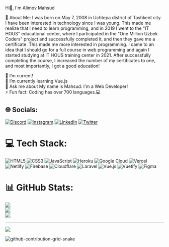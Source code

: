 Hi👋, I'm Alimov Mahsud 

💫 About Me: I was born on May 7, 2008 in Uchtepa district of Tashkent city. I have been interested in technology since I was young. This made me realize that I need to learn programming, and in 2019 I went to the "IT HOUS" educational center, where I participated in the "One Million Uzbek Coders" project and successfully completed it, and then they gave me a certificate. This made me more interested in programming. I came to an idea that I should go for a full course in web programming and again I started studying at IT HOUS training center in 2021. After successfully completing the course, I increased the number of my certificates to one, and most importantly, I got a good education!

🔭 I’m current!<br>🌱 I’m currently learning Vue.js<br>💬 Ask me about My name is Mahsud. I'm a Web Developer!<br>⚡ Fun fact: Coding has over 700 languages.💻


## 🌐 Socials:
[![Discord](https://img.shields.io/badge/Discord-%237289DA.svg?logo=discord&logoColor=white)](https://discord.gg/al1mov#5422) [![Instagram](https://img.shields.io/badge/Instagram-%23E4405F.svg?logo=Instagram&logoColor=white)](https://instagram.com/https://www.instagram.com/al1mov_dev/) [![LinkedIn](https://img.shields.io/badge/LinkedIn-%230077B5.svg?logo=linkedin&logoColor=white)](https://linkedin.com/in/https://www.linkedin.com/in/alimov-mahsud-5bb873241/) [![Twitter](https://img.shields.io/badge/Twitter-%231DA1F2.svg?logo=Twitter&logoColor=white)](https://twitter.com/https://twitter.com/MahsudAlimov) 

# 💻 Tech Stack:
![HTML5](https://img.shields.io/badge/html5-%23E34F26.svg?style=for-the-badge&logo=html5&logoColor=white) ![CSS3](https://img.shields.io/badge/css3-%231572B6.svg?style=for-the-badge&logo=css3&logoColor=white) ![JavaScript](https://img.shields.io/badge/javascript-%23323330.svg?style=for-the-badge&logo=javascript&logoColor=%23F7DF1E) ![Heroku](https://img.shields.io/badge/heroku-%23430098.svg?style=for-the-badge&logo=heroku&logoColor=white) ![Google Cloud](https://img.shields.io/badge/Google%20Cloud-%234285F4.svg?style=for-the-badge&logo=google-cloud&logoColor=white) ![Vercel](https://img.shields.io/badge/vercel-%23000000.svg?style=for-the-badge&logo=vercel&logoColor=white) ![Netlify](https://img.shields.io/badge/netlify-%23000000.svg?style=for-the-badge&logo=netlify&logoColor=#00C7B7) ![Firebase](https://img.shields.io/badge/firebase-%23039BE5.svg?style=for-the-badge&logo=firebase) ![Cloudflare](https://img.shields.io/badge/Cloudflare-F38020?style=for-the-badge&logo=Cloudflare&logoColor=white) ![Laravel](https://img.shields.io/badge/laravel-%23FF2D20.svg?style=for-the-badge&logo=laravel&logoColor=white) ![Vue.js](https://img.shields.io/badge/vuejs-%2335495e.svg?style=for-the-badge&logo=vuedotjs&logoColor=%234FC08D) ![Vuetify](https://img.shields.io/badge/Vuetify-1867C0?style=for-the-badge&logo=vuetify&logoColor=AEDDFF) 	![Figma](https://img.shields.io/badge/figma-%23F24E1E.svg?style=for-the-badge&logo=figma&logoColor=white)
# 📊 GitHub Stats:
![](https://github-readme-stats.vercel.app/api?username=al1mov&theme=vue-dark&hide_border=false&include_all_commits=true&count_private=true)<br/>
![](https://github-readme-streak-stats.herokuapp.com/?user=al1mov&theme=vue-dark&hide_border=false)<br/>
![](https://github-readme-stats.vercel.app/api/top-langs/?username=al1mov&theme=vue-dark&hide_border=false&include_all_commits=true&count_private=true&layout=compact)

---
[![](https://visitcount.itsvg.in/api?id=al1mov&icon=0&color=0)](https://visitcount.itsvg.in)

  
![github-contribution-grid-snake](https://user-images.githubusercontent.com/104076055/224539454-ffcbc8f1-4a26-4b6c-a111-7f267869c463.svg)



<!-- Proudly created with GPRM ( https://gprm.itsvg.in ) -->
